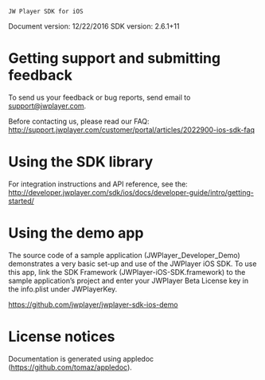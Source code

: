 ~~~~~~~~~~~~~~~~~~~~~~~~~~~~~~~~~
JW Player SDK for iOS
~~~~~~~~~~~~~~~~~~~~~~~~~~~~~~~~~

Document version: 12/22/2016
SDK version: 2.6.1+11

Getting support and submitting feedback
=======================================

To send us your feedback or bug reports, send email to support@jwplayer.com.

Before contacting us, please read our FAQ: http://support.jwplayer.com/customer/portal/articles/2022900-ios-sdk-faq

Using the SDK library
=====================

For integration instructions and API reference, see the: 
http://developer.jwplayer.com/sdk/ios/docs/developer-guide/intro/getting-started/

Using the demo app
==================

The source code of a sample application (JWPlayer_Developer_Demo) demonstrates a very basic set-up and use of the JWPlayer iOS SDK. To use this app, link the SDK Framework (JWPlayer-iOS-SDK.framework) to the sample application’s project and enter your JWPlayer Beta License key in the info.plist under JWPlayerKey.

https://github.com/jwplayer/jwplayer-sdk-ios-demo

License notices
===============
Documentation is generated using appledoc (https://github.com/tomaz/appledoc).
